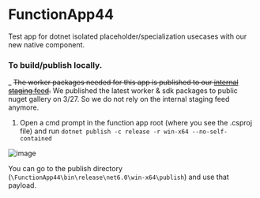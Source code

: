 # FunctionApp44
Test app for dotnet isolated placeholder/specialization usecases with our new native component.

### To build/publish locally.

_
~~The worker packages needed for this app is published to our [internal staging feed](https://azfunc.visualstudio.com/Azure%20Functions/_artifacts/feed/AzureFunctionsTempStaging).~~ We published the latest worker & sdk packages to public nuget gallery on 3/27. So we do not rely on the internal staging feed anymore.

1. Open a cmd prompt in the function app root (where you see the .csproj file) and run `dotnet publish -c release -r win-x64 --no-self-contained`

![image](https://user-images.githubusercontent.com/144469/225951033-4a2948c1-ae4e-4949-9d37-36dc9a68e01f.png)


You can go to the publish directory (`\FunctionApp44\bin\release\net6.0\win-x64\publish`) and use that payload.
